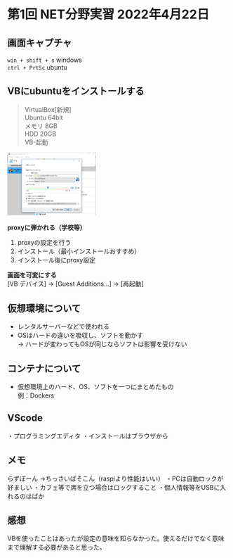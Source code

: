 #  第1回 NET分野実習 2022年4月22日

## 画面キャプチャ
`win + shift + s` windows  
`ctrl + PrtSc` ubuntu

## VBにubuntuをインストールする
>VirtualBox[新規]  
Ubuntu 64bit  
メモリ 8GB  
HDD 20GB  
VB-起動  
<img src="./images/image1.png" width="40%">  

**proxyに弾かれる（学校等）**
1. proxyの設定を行う
2. インストール（最小インストールおすすめ）
3. インストール後にproxy設定

**画面を可変にする**  
[VB デバイス] → [Guest Additions…]  → [再起動]

## 仮想環境について
* レンタルサーバーなどで使われる  
* OSはハードの違いを吸収し、ソフトを動かす  
→ ハードが変わってもOSが同じならソフトは影響を受けない  

## コンテナについて
* 仮想環境上のハード、OS、ソフトを一つにまとめたもの  
例：Dockers

## VScode
・プログラミングエディタ
・インストールはブラウザから

## メモ
らずぼーん
→ちっさいぱそこん（raspiより性能はいい）
・PCは自動ロックが好ましい
・カフェ等で席を立つ場合はロックすること
・個人情報等をUSBに入れるのはばか

## 感想
VBを使ったことはあったが設定の意味を知らなかった。使えるだけでなく意味まで理解する必要があると思った。
